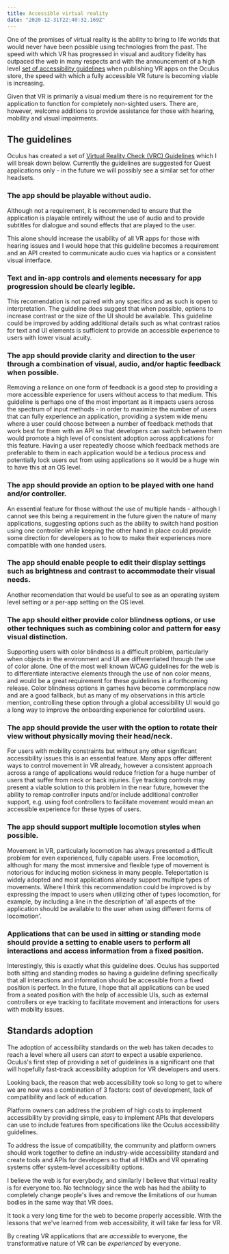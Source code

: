 ```yaml
---
title: Accessible virtual reality
date: "2020-12-31T22:40:32.169Z"
---
```


One of the promises of virtual reality is the ability to bring to life worlds that would never have been possible using technologies from the past. The speed with which VR has progressed in visual and auditory fidelity has outpaced the web in many respects and with the announcement of 
a high level [set of accessibility guidelines](https://developer.oculus.com/blog/introducing-the-accessibility-vrcs/) when publishing VR apps on the Oculus store, the speed with which a fully accessible VR future is becoming viable is increasing.

Given that VR is primarily a visual medium there is no requirement for the application to function for completely non-sighted users. There are, however, welcome additions to provide assistance for those with hearing, mobility and visual impairments.

## The guidelines

Oculus has created a set of [Virtual Reality Check (VRC) Guidelines](https://developer.oculus.com/distribute/publish-quest-req/) which I will break down below. Currently the guidelines are suggested for Quest applications only - in the future we will possibly see a similar set for other headsets.

### The app should be playable without audio.

Although not a requirement, it is recommended to ensure that the application is playable entirely without the use of audio and to provide subtitles for dialogue and sound effects that are played to the user.

This alone should increase the usability of all VR apps for those with hearing issues and I would hope that this guideline becomes a requirement and an API created to communicate audio cues via haptics or a consistent visual interface. 

### Text and in-app controls and elements necessary for app progression should be clearly legible.

This recomendation is not paired with any specifics and as such is open to interpretation. The guideline does suggest that when possible, options to increase contrast or the size of the UI should be available. This guideline could be improved by adding additional details such as what contrast ratios for text and UI elements is sufficient to provide an accessible experience to users with lower visual acuity.

### The app should provide clarity and direction to the user through a combination of visual, audio, and/or haptic feedback when possible.

Removing a reliance on one form of feedback is a good step to providing a more accessible experience for users without access to that medium. This guideline is perhaps one of the most important as it impacts users across the spectrum of input methods - in order to maximize the number of users that can fully experience an application, providing a system wide menu where a user could choose between a number of feedback methods that work best for them with an API so that developers can switch between them would promote a high level of consistent adoption across applications for this feature. Having a user repeatedly choose which feedback methods are preferable to them in each application would be a tedious process and potentially lock users out from using applications so it would be a huge win to have this at an OS level.

### The app should provide an option to be played with one hand and/or controller.

An essential feature for those without the use of multiple hands - although I cannot see this being a requirement in the future given the nature of many applications, suggesting options such as the ability to switch hand position using one controller while keeping the other hand in place could provide some direction for developers as to how to make their experiences more compatible with one handed users.

### The app should enable people to edit their display settings such as brightness and contrast to accommodate their visual needs.

Another recomendation that would be useful to see as an operating system level setting or a per-app setting on the OS level. 

### The app should either provide color blindness options, or use other techniques such as combining color and pattern for easy visual distinction.

Supporting users with color blindness is a difficult problem, particularly when objects in the environment and UI are differentiated through the use of color alone. One of the most well known WCAG guidelines for the web is to differentiate interactive elements through the use of non color means, and would be a great requirement for these guidelines in a forthcoming release. Color blindness options in games have become commonplace now and are a good fallback, but as many of my observations in this article mention, controlling these option through a global accessibility UI would go a long way to improve the onboarding experience for colorblind users.

### The app should provide the user with the option to rotate their view without physically moving their head/neck.

For users with mobility constraints but without any other significant accessibility issues this is an essential feature. Many apps offer different ways to control movement in VR already, however a consistent approach across a range of applications would reduce friction for a huge number of users that suffer from neck or back injuries. Eye tracking controls may present a viable solution to this problem in the near future, however the ability to remap controller inputs and/or include additional controller support, e.g. using foot controllers to facilitate movement would mean an accessible experience for these types of users.

### The app should support multiple locomotion styles when possible.

Movement in VR, particularly locomotion has always presented a difficult problem for even experienced, fully capable users. Free locomotion, although for many the most immersive and flexible type of movement is notorious for inducing motion sickness in many people. Teleportation is widely adopted and most applications already support multiple types of movements. Where I think this recommendation could be improved is by expressing the impact to users when utilizing other of types locomotion, for example, by including a line in the description of 'all aspects of the application should be available to the user when using different forms of locomotion'.

### Applications that can be used in sitting or standing mode should provide a setting to enable users to perform all interactions and access information from a fixed position.

Interestingly, this is exactly what this guideline does. Oculus has supported both sitting and standing modes so having a guideline defining specifically that all interactions and information should be accessible from a fixed position is perfect. In the future, I hope that all applications can be used from a seated position with the help of accessible UIs, such as external controllers or eye tracking to facilitate movement and interactions for users with mobility issues. 

## Standards adoption

The adoption of accessibility standards on the web has taken decades to reach a level where all users can _start_ to expect a usable experience. Oculus's first step of providing a set of guidelines is a significant one that will hopefully fast-track accessibility adoption for VR developers and users. 

Looking back, the reason that web accessibility took so long to get to where we are now was a combination of 3 factors: cost of development, lack of compatibility and lack of education. 

Platform owners can address the problem of high costs to implement accessibility by providing simple, easy to implement APIs that developers can use to include features from specifications like the Oculus accessibility guidelines. 
 
 To address the issue of compatibility, the community and platform owners should work together to define an industry-wide accessibility standard and create tools and APIs for developers so that all HMDs and VR operating systems offer system-level accessibility options.

I believe the web is for everybody, and similarly I believe that virtual reality is for everyone too. No technology since the web has had the ability to completely change people's lives and remove the limitations of our human bodies in the same way that VR does. 

It took a very long time for the web to become properly accessible. With the lessons that we've learned from web accessibility, it will take far less for VR.

By creating VR applications that are _accessible_ to everyone, the transformative nature of VR can be _experienced_ by everyone.
